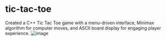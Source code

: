 # tic-tac-toe
Created a C++ Tic Tac Toe game with a menu-driven interface, Minimax algorithm for computer moves, and ASCII board display for engaging player experience.
![image](https://github.com/kothaajay456/tic-tac-toe/assets/155797354/a2aeab80-47ad-4309-8cdf-295f7c6a08d3)

